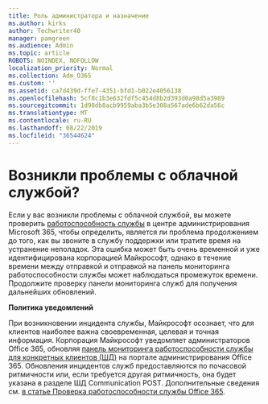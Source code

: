 ```yaml
---
title: Роль администратора и назначение
ms.author: kirks
author: Techwriter40
manager: pamgreen
ms.audience: Admin
ms.topic: article
ROBOTS: NOINDEX, NOFOLLOW
localization_priority: Normal
ms.collection: Adm_O365
ms.custom: ''
ms.assetid: ca7d439d-ffe7-4351-bfd1-b022e4056138
ms.openlocfilehash: 5cf8c1b3e632fdf5c454d8b2d393d0a98d5a3989
ms.sourcegitcommit: 1d98db8acb9959aba3b5e308a567ade6b62da56c
ms.translationtype: MT
ms.contentlocale: ru-RU
ms.lasthandoff: 08/22/2019
ms.locfileid: "36544624"
---
```

# <a name="experiencing-problems-with-a-cloud-service"></a>Возникли проблемы с облачной службой?

Если у вас возникли проблемы с облачной службой, вы можете проверить [работоспособность службы](https://admin.microsoft.com/AdminPortal/Home#/servicehealth) в центре администрирования Microsoft 365, чтобы определить, является ли проблема продолжением до того, как вы звоните в службу поддержки или тратите время на устранение неполадок. Эта ошибка может быть очень временной и уже идентифицирована корпорацией Майкрософт, однако в течение времени между отправкой и отправкой на панель мониторинга работоспособности службы может наблюдаться промежуток времени. Продолжите проверку панели мониторинга служб для получения дальнейших обновлений.

**Политика уведомлений**

При возникновении инцидента службы, Майкрософт осознает, что для клиентов наиболее важна своевременная, целевая и точная информация. Корпорация Майкрософт уведомляет администраторов Office 365, обновляя [панель мониторинга работоспособности службы для конкретных клиентов (ШД)](https://admin.microsoft.com/AdminPortal/Home#/servicehealth) на портале администрирования Office 365. Обновления инцидентов служб предоставляются по почасовой ритмичности или, если требуется другая ритмичность, она будет указана в разделе ШД Communication POST. Дополнительные сведения см. [в статье Проверка работоспособности службы Office 365](https://docs.microsoft.com/office365/enterprise/view-service-health).

